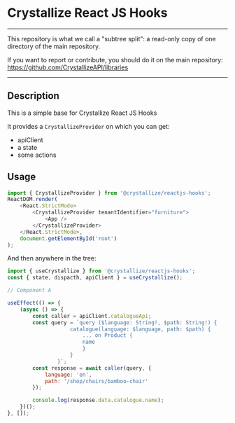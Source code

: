 # Crystallize React JS Hooks

---

This repository is what we call a "subtree split": a read-only copy of one directory of the main repository.

If you want to report or contribute, you should do it on the main repository: https://github.com/CrystallizeAPI/libraries

---

## Description

This is a simple base for Crystallize React JS Hooks

It provides a `CrystallizeProvider` on which you can get:

-   apiClient
-   a state
-   some actions

## Usage

```javascript
import { CrystallizeProvider } from '@crystallize/reactjs-hooks';
ReactDOM.render(
    <React.StrictMode>
        <CrystallizeProvider tenantIdentifier="furniture">
            <App />
        </CrystallizeProvider>
    </React.StrictMode>,
    document.getElementById('root')
);
```

And then anywhere in the tree:

```javascript
import { useCrystallize } from '@crystallize/reactjs-hooks';
const { state, dispacth, apiClient } = useCrystallize();

// Component A

useEffect(() => {
    (async () => {
        const caller = apiClient.catalogueApi;
        const query = `query ($language: String!, $path: String!) {
                    catalogue(language: $language, path: $path) {
                        ... on Product {
                        name
                        }
                    }
                }`;
        const response = await caller(query, {
            language: 'en',
            path: '/shop/chairs/bamboo-chair'
        });

        console.log(response.data.catalogue.name);
    })();
}, []);
```
